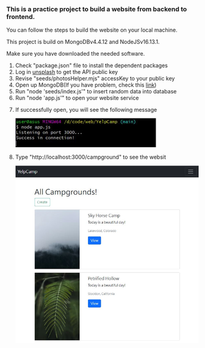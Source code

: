 <h3> This is a practice project to build a website from backend to frontend.</h3>
<p>You can follow the steps to build the website on your local machine.</p>
<p>This project is build on MongoDBv4.4.12 and NodeJSv16.13.1.</p> 
<p>Make sure you have downloaded the needed software.</p>
<ol>
    <li>Check "package.json" file to install the dependent packages</li>
    <li>Log in <a href="https://unsplash.com/">unsplash</a> to get the API public key</li>
    <li>Revise "seeds/photosHelper.mjs" accessKey to your public key</li>
    <li>Open up MongoDB(If you have problem, check this <a href="https://zarkom.net/blogs/how-to-install-mongodb-for-development-in-windows-3328">link</a>)</li>
    <li>Run "node 'seeds/index.js'" to insert random data into database</li>
    <li>Run "node 'app.js'" to open your website service</li>
    <li>
        <p>If successfully open, you will see the following message</p>
        <img src="./descriptions/Success_information.JPG" alt="">
    </li>
    <li>
        <p>Type "http://localhost:3000/campground" to see the websit</p>
        <img src="./descriptions/Website_homepage.JPG" alt="">
    </li>
</ol>


